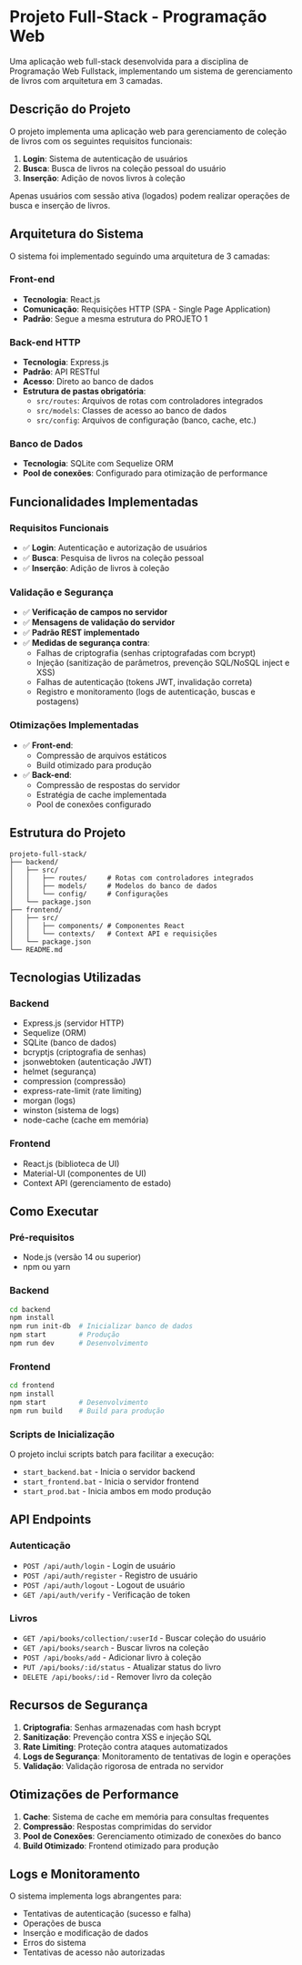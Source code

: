 # Projeto Full-Stack - Programação Web

Uma aplicação web full-stack desenvolvida para a disciplina de Programação Web Fullstack, implementando um sistema de gerenciamento de livros com arquitetura em 3 camadas.

## Descrição do Projeto

O projeto implementa uma aplicação web para gerenciamento de coleção de livros com os seguintes requisitos funcionais:

1. **Login**: Sistema de autenticação de usuários
2. **Busca**: Busca de livros na coleção pessoal do usuário
3. **Inserção**: Adição de novos livros à coleção

Apenas usuários com sessão ativa (logados) podem realizar operações de busca e inserção de livros.

## Arquitetura do Sistema

O sistema foi implementado seguindo uma arquitetura de 3 camadas:

### Front-end
- **Tecnologia**: React.js
- **Comunicação**: Requisições HTTP (SPA - Single Page Application)
- **Padrão**: Segue a mesma estrutura do PROJETO 1

### Back-end HTTP
- **Tecnologia**: Express.js
- **Padrão**: API RESTful
- **Acesso**: Direto ao banco de dados
- **Estrutura de pastas obrigatória**:
  - `src/routes`: Arquivos de rotas com controladores integrados
  - `src/models`: Classes de acesso ao banco de dados
  - `src/config`: Arquivos de configuração (banco, cache, etc.)

### Banco de Dados
- **Tecnologia**: SQLite com Sequelize ORM
- **Pool de conexões**: Configurado para otimização de performance

## Funcionalidades Implementadas

### Requisitos Funcionais
- ✅ **Login**: Autenticação e autorização de usuários
- ✅ **Busca**: Pesquisa de livros na coleção pessoal
- ✅ **Inserção**: Adição de livros à coleção

### Validação e Segurança
- ✅ **Verificação de campos no servidor**
- ✅ **Mensagens de validação do servidor**
- ✅ **Padrão REST implementado**
- ✅ **Medidas de segurança contra**:
  - Falhas de criptografia (senhas criptografadas com bcrypt)
  - Injeção (sanitização de parâmetros, prevenção SQL/NoSQL inject e XSS)
  - Falhas de autenticação (tokens JWT, invalidação correta)
  - Registro e monitoramento (logs de autenticação, buscas e postagens)

### Otimizações Implementadas
- ✅ **Front-end**:
  - Compressão de arquivos estáticos
  - Build otimizado para produção
- ✅ **Back-end**:
  - Compressão de respostas do servidor
  - Estratégia de cache implementada
  - Pool de conexões configurado

## Estrutura do Projeto

```
projeto-full-stack/
├── backend/
│   ├── src/
│   │   ├── routes/     # Rotas com controladores integrados
│   │   ├── models/     # Modelos do banco de dados
│   │   └── config/     # Configurações
│   └── package.json
├── frontend/
│   ├── src/
│   │   ├── components/ # Componentes React
│   │   └── contexts/   # Context API e requisições
│   └── package.json
└── README.md
```

## Tecnologias Utilizadas

### Backend
- Express.js (servidor HTTP)
- Sequelize (ORM)
- SQLite (banco de dados)
- bcryptjs (criptografia de senhas)
- jsonwebtoken (autenticação JWT)
- helmet (segurança)
- compression (compressão)
- express-rate-limit (rate limiting)
- morgan (logs)
- winston (sistema de logs)
- node-cache (cache em memória)

### Frontend
- React.js (biblioteca de UI)
- Material-UI (componentes de UI)
- Context API (gerenciamento de estado)

## Como Executar

### Pré-requisitos
- Node.js (versão 14 ou superior)
- npm ou yarn

### Backend
```bash
cd backend
npm install
npm run init-db  # Inicializar banco de dados
npm start        # Produção
npm run dev      # Desenvolvimento
```

### Frontend
```bash
cd frontend
npm install
npm start        # Desenvolvimento
npm run build    # Build para produção
```

### Scripts de Inicialização
O projeto inclui scripts batch para facilitar a execução:
- `start_backend.bat` - Inicia o servidor backend
- `start_frontend.bat` - Inicia o servidor frontend
- `start_prod.bat` - Inicia ambos em modo produção

## API Endpoints

### Autenticação
- `POST /api/auth/login` - Login de usuário
- `POST /api/auth/register` - Registro de usuário
- `POST /api/auth/logout` - Logout de usuário
- `GET /api/auth/verify` - Verificação de token

### Livros
- `GET /api/books/collection/:userId` - Buscar coleção do usuário
- `GET /api/books/search` - Buscar livros na coleção
- `POST /api/books/add` - Adicionar livro à coleção
- `PUT /api/books/:id/status` - Atualizar status do livro
- `DELETE /api/books/:id` - Remover livro da coleção

## Recursos de Segurança

1. **Criptografia**: Senhas armazenadas com hash bcrypt
2. **Sanitização**: Prevenção contra XSS e injeção SQL
3. **Rate Limiting**: Proteção contra ataques automatizados
4. **Logs de Segurança**: Monitoramento de tentativas de login e operações
5. **Validação**: Validação rigorosa de entrada no servidor

## Otimizações de Performance

1. **Cache**: Sistema de cache em memória para consultas frequentes
2. **Compressão**: Respostas comprimidas do servidor
3. **Pool de Conexões**: Gerenciamento otimizado de conexões do banco
4. **Build Otimizado**: Frontend otimizado para produção

## Logs e Monitoramento

O sistema implementa logs abrangentes para:
- Tentativas de autenticação (sucesso e falha)
- Operações de busca
- Inserção e modificação de dados
- Erros do sistema
- Tentativas de acesso não autorizadas
